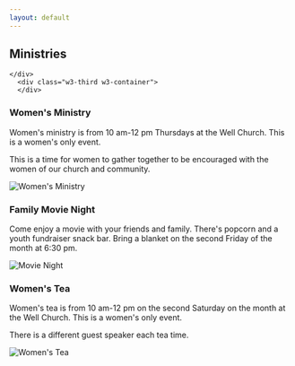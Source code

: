 ```yaml
---
layout: default
---
```


<!--MAIN BODY -->    
  <div class="w3-row" style="max-width:1000px; margin:0 auto;">
    <div class="w3-twothird w3-container">
      <h2 class="w3-text-blue">Ministries</h2>
      
    </div>
      <div class="w3-third w3-container">
      </div>
   </div>

<!-- Women's Ministry -->    
  <div class="w3-row" style="max-width:1000px;">
    <div class="w3-twothird w3-container">
      <h3 class="w3-text-blue">Women's Ministry</h3>
        <p>Women's ministry is from 10 am-12 pm Thursdays at the Well Church. This is a women's only event.</p>
        <p>This is a time for women to gather together to be encouraged with the women of our church and community.</p>
    </div>
    <div class="w3-third w3-container">
      <p class="w3-padding-large w3-padding-32 w3-center"><img src="{{ site.baseurl }}/images/womensm.jpg" alt="Women&#39;s Ministry"></p>
      </div>
  </div>     
    
    
<!-- Worship Night   
  <div class="w3-row" style="max-width:1000px;">
    <div class="w3-twothird w3-container">
      <h3 class="w3-text-blue">Worship Night</h3>
      <p>Kelsey leads a night of worship on the third Saturday of every month. This is also known as an Embrace service where you can let the Father embrace you. Service starts at 7 pm.</p>
    </div>
    <div class="w3-third w3-container">
      <p class="w3-padding-large w3-padding-32 w3-center"><img src="{{ site.baseurl }}/images/churchmainsmall.jpg" alt="Worship NIght"/></p>
      </div>
  </div>       -->
    
 <!-- Family Movie Night -->    
  <div class="w3-row" style="max-width:1000px;">
    <div class="w3-twothird w3-container">
      <h3 class="w3-text-blue">Family Movie Night</h3>
      <p>Come enjoy a movie with your friends and family. There's popcorn and a youth fundraiser snack bar. Bring a blanket on the second Friday of the month at 6:30 pm.</p>
    </div>
    <div class="w3-third w3-container">
      <p class="w3-padding-large w3-padding-32 w3-center"><img src="{{ site.baseurl }}/images/movienight.png" alt="Movie Night"></p>
      </div>
  </div>         
   
<!-- Women's Tea -->    
  <div class="w3-row" style="max-width:1000px;">
    <div class="w3-twothird w3-container">
      <h3 class="w3-text-blue">Women's Tea</h3>
        <p>Women's tea is from 10 am-12 pm on the second Saturday on the month at the Well Church. This is a women's only event.</p>
        <p>There is a different guest speaker each tea time.</p>
    </div>
    <div class="w3-third w3-container">
      <p class="w3-padding-large w3-padding-32 w3-center"><img src="{{ site.baseurl }}/images/womensm.jpg" alt="Women&#39;s Tea"></p>
      </div>
  </div>     
    
<!-- Deacon Ministry    
  <div class="w3-row" style="max-width:1000px;">
    <div class="w3-twothird w3-container">
      <h3 class="w3-text-blue">Deacon Ministry</h3>
      <p>In the book of Acts we see the Apostles establishing the Deacon ministry for the daily distribution of bread and handling the business side of ministry so the Apostles could focus on ministering the word of God.</p>
      <p>Our Deacon Ministry does a great deal for this community. From giving food weekly to the community, firewood, construction repairs and more, the Well Church cares about the people in its community. We would appreciate your financial support in this ministry</p>
    </div>
    <div class="w3-third w3-container">
      <p class="w3-padding-large w3-padding-32 w3-center"><img src="{{ site.baseurl }}/images/cannedfood.png" alt="Canned Food"/></p>
      </div>
  </div>        
  -->   